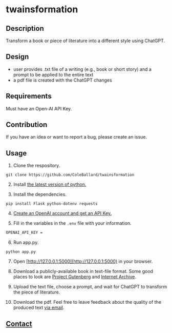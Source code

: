# twainsformation

## Description

Transform a book or piece of literature into a different style using ChatGPT.

## Design

- user provides .txt file of a writing (e.g., book or short story) and a prompt to be applied to the entire text
- a pdf file is created with the ChatGPT changes

## Requirements

Must have an Open-AI API Key.

## Contribution

If you have an idea or want to report a bug, please create an issue.

## Usage

1. Clone the respository.

```shell
git clone https://github.com/ColeBallard/twainsformation
```

2. Install [the latest version of python.](https://www.python.org/downloads/)

3. Install the dependencies.

```shell
pip install Flask python-dotenv requests
```

4. [Create an OpenAI account and get an API Key.](https://www.maisieai.com/help/how-to-get-an-openai-api-key-for-chatgpt)

5. Fill in the variables in the `.env` file with your information.

```sh
OPENAI_API_KEY = 
```

6. Run app.py.

```shell
python app.py
```

7. Open [http://127.0.0.1:5000](http://127.0.0.1:5000) in your browser.

8. Download a publicly-available book in text-file format. Some good places to look are [Project Gutenberg](https://www.gutenberg.org/) and [Internet Archive](https://archive.org/).

9. Upload the text file, choose a prompt, and wait for ChatGPT to transform the piece of literature.

10. Download the pdf. Feel free to leave feedback about the quality of the produced text [via email](https://coleb.io/contact).

## **[Contact](https://coleb.io/contact)**

